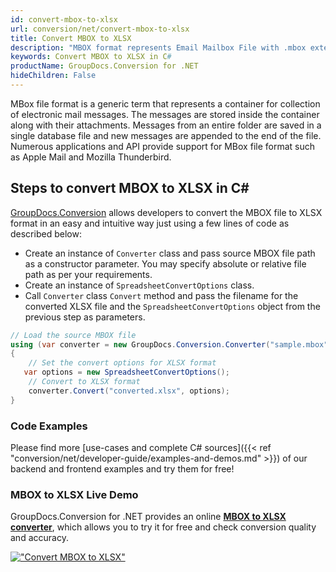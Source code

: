 ```yaml
---
id: convert-mbox-to-xlsx
url: conversion/net/convert-mbox-to-xlsx
title: Convert MBOX to XLSX
description: "MBOX format represents Email Mailbox File with .mbox extension. Learn how to convert MBOX to XLSX file programmatically in C# language using GroupDocs.Conversion for .NET library."
keywords: Convert MBOX to XLSX in C#
productName: GroupDocs.Conversion for .NET
hideChildren: False
---
```


MBox file format is a generic term that represents a container for collection of electronic mail messages. The messages are stored inside the container along with their attachments. Messages from an entire folder are saved in a single database file and new messages are appended to the end of the file. Numerous applications and API provide support for MBox file format such as Apple Mail and Mozilla Thunderbird.

## Steps to convert MBOX to XLSX in C#

[GroupDocs.Conversion](https://products.groupdocs.com/conversion/net) allows developers to convert the MBOX file to XLSX format in an easy and intuitive way just using a few lines of code as described below:

* Create an instance of `Converter` class and pass source MBOX file path as a constructor parameter. You may specify absolute or relative file path as per your requirements. 
* Create an instance of `SpreadsheetConvertOptions` class.
* Call `Converter` class `Convert` method and pass the filename for the converted XLSX file and the `SpreadsheetConvertOptions` object from the previous step as parameters.

```csharp
// Load the source MBOX file
using (var converter = new GroupDocs.Conversion.Converter("sample.mbox"))
{
    // Set the convert options for XLSX format
   var options = new SpreadsheetConvertOptions();
    // Convert to XLSX format
    converter.Convert("converted.xlsx", options);
}
```

### Code Examples

Please find more [use-cases and complete C# sources]({{< ref "conversion/net/developer-guide/examples-and-demos.md" >}}) of our backend and frontend examples and try them for free!

### MBOX to XLSX Live Demo

GroupDocs.Conversion for .NET provides an online [**MBOX to XLSX converter**](https://products.groupdocs.app/conversion/mbox-to-xlsx), which allows you to try it for free and check conversion quality and accuracy.

[!["Convert MBOX to XLSX"](conversion/net/images/convert-to-xlsx/convert-mbox-to-xlsx.png)](https://products.groupdocs.app/conversion/mbox-to-xlsx)